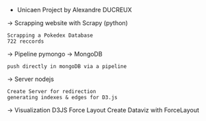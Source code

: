 - Unicaen Project by Alexandre DUCREUX


-> Scrapping website with Scrapy (python)
	
	Scrapping a Pokedex Database
	722 reccords
	
-> Pipeline pymongo -> MongoDB

    push directly in mongoDB via a pipeline
	 
-> Server nodejs

    Create Server for redirection
    generating indexes & edges for D3.js 
	 
-> Visualization D3JS Force Layout
    Create Dataviz with ForceLayout
